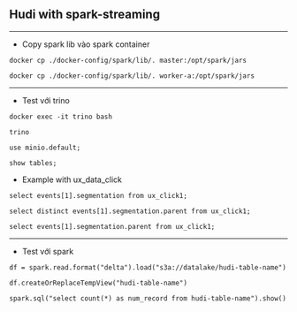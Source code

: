 ## Hudi with spark-streaming
---
- Copy spark lib vào spark container
```
docker cp ./docker-config/spark/lib/. master:/opt/spark/jars

docker cp ./docker-config/spark/lib/. worker-a:/opt/spark/jars
```
---
- Test với trino
```
docker exec -it trino bash

trino

use minio.default;

show tables;
```
- Example with ux_data_click 
```
select events[1].segmentation from ux_click1;

select distinct events[1].segmentation.parent from ux_click1;

select events[1].segmentation.parent from ux_click1;
```
---
- Test với spark
```
df = spark.read.format("delta").load("s3a://datalake/hudi-table-name")

df.createOrReplaceTempView("hudi-table-name")

spark.sql("select count(*) as num_record from hudi-table-name").show()
```
